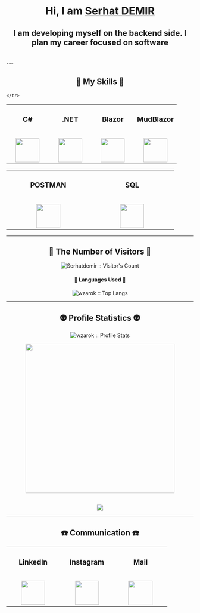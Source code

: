 <h1 align="center">Hi, I am <a href="https://github.com/wzarok" target="_blank">Serhat DEMIR</a> </h1>
<h2 align="center">I am developing myself on the backend side. I plan my career focused on software</h2>

<br/>
--- 

<h2 align="center">🥇 My Skills 🥇</h2>

<table align="center">
  <tbody>
    <tr valign="center">
      <td width="25%" align="center">
        <h3>C#</h3><br>
       <a href='https://docs.microsoft.com/tr-tr/dotnet/csharp/'> <img height="64px" src="https://seeklogo.com/images/C/c-sharp-c-logo-02F17714BA-seeklogo.com.png"> </a>
      </td>
      <td width="25%" align="center">
        <h3>.NET</h3><br>
       <a href='https://docs.microsoft.com/tr-tr/dotnet/welcome'> <img height="64px" src="https://upload.wikimedia.org/wikipedia/commons/thumb/7/7d/Microsoft_.NET_logo.svg/1200px-Microsoft_.NET_logo.svg.png"> </a>
      </td>
       <td width="25%" align="center">
        <h3>Blazor</h3><br>
       <a href='https://docs.microsoft.com/tr-tr/dotnet/welcome'> <img height="64px" src="https://upload.wikimedia.org/wikipedia/commons/d/d0/Blazor.png"> </a>
      </td>
       <td width="25%" align="center">
        <h3>MudBlazor</h3><br>
       <a href='https://mudblazor.com/'> <img height="64px" src="https://mudblazor.com/_content/MudBlazor.Docs/images/logo.png"> </a>
      </td>
      
    </tr>
  </tbody>
</table>
<table align="center">
  <tbody>
    <tr valign="center">
       	<td width="25%" align="center">
        <h3>POSTMAN</h3><br>
       <a href='[https://www.microsoft.com/tr-tr/sql-server/sql-server-downloads](https://www.postman.com)'> <img height="64px" src="https://uxwing.com/wp-content/themes/uxwing/download/brands-and-social-media/postman-icon.png"> </a>
      </td>
      <td width="25%" align="center">
        <h3>SQL</h3><br>
       <a href='https://www.microsoft.com/tr-tr/sql-server/sql-server-downloads'> <img height="64px" src="https://logowik.com/content/uploads/images/microsoft-sql-server4529.jpg"> </a>
      </td>
    </tr>
  </tbody>
</table>


---

<h2 align="center">👀 The Number of Visitors 👀</h2>

<p align="center"><img src="https://profile-counter.glitch.me/{wzarok}/count.svg" alt="Serhatdemir :: Visitor's Count" /></p>

<h4 align="center">👅 Languages Used 👅</h4>

<p align="center"><img src="https://github-readme-stats.vercel.app/api/top-langs/?username=wzarok&langs_count=10&layout=compact" alt="wzarok :: Top Langs" /></p>

---

<h2 align="center">👽 Profile Statistics 👽</h2>

<p align="center">
  <img src="https://github-readme-stats.vercel.app/api?username=wzarok&show_icons=true&theme=synthwave" alt="wzarok :: Profile Stats" />
</p>
<p align="center">
  <img src="https://github-readme-streak-stats.herokuapp.com?user=wzarok&theme=nightowl&hide_border=true" width=400>
</p>

<br/>
<div  align="center"> <img src="https://activity-graph.herokuapp.com/graph?username=wzarok&theme=elegant" /></div>

---

<h2 align="center">☎️ Communication ☎️</h2>

<table align="center">
  <tbody>
    <tr valign="top">
      <td width="25%" align="center">
        <h3>LinkedIn</h3><br>
       <a href='https://www.linkedin.com/in/demirserhat/'> <img height="64px" src="https://cdn.jsdelivr.net/npm/simple-icons@3.0.1/icons/linkedin.svg"> </a>
      </td>
      <td width="25%" align="center">
        <h3>Instagram</h3><br>
       <a href='https://www.instagram.com/wzarok/'> <img height="64px" src="https://cdn.jsdelivr.net/npm/simple-icons@3.0.1/icons/instagram.svg"> </a>
      </td>
        <td width="25%" align="center">
        <h3>Mail</h3><br>
       <a href='serhatdemir1235@gmail.com'> <img height="65px" src="https://cdn3.iconfinder.com/data/icons/vector-icons-for-mobile-apps-2/512/Mail_black-512.png"> </a>
      </td>
    </tr>
  </tbody>
</table>
